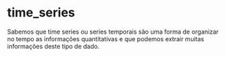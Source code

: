 # time_series
Sabemos que time series ou series temporais são uma forma de organizar no tempo as informações quantitativas e que podemos extrair muitas informações deste tipo de dado.
